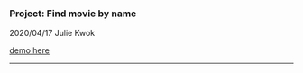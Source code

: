 ### Project: Find movie by name

2020/04/17 Julie Kwok

[demo here](https://julienemo.github.io/thp_next_10/)


* * *
